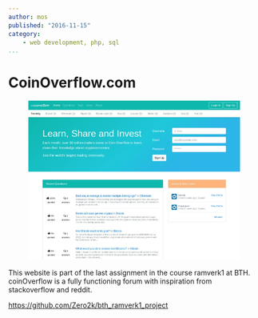 ```yaml
---
author: mos
published: "2016-11-15"
category:
    - web development, php, sql
...
```

CoinOverflow.com
==================================

<figure class="figure right">
    <img src="https://raw.githubusercontent.com/Zero2k/bth_ramverk1_project/master/screenshots/screenshot_alt2.jpeg" alt=""/>
</figure>

This website is part of the last assignment in the course ramverk1 at BTH. coinOverflow is a fully functioning forum with inspiration from stackoverflow and reddit.

<!--more-->

https://github.com/Zero2k/bth_ramverk1_project
